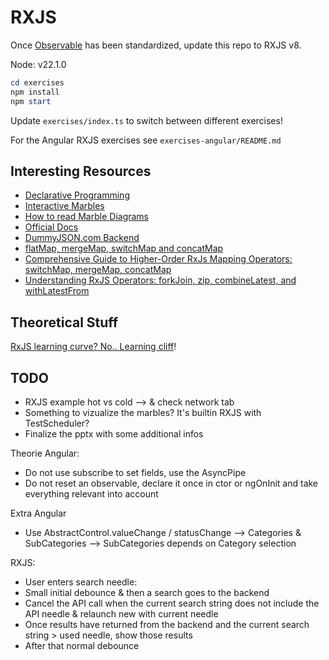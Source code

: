 RXJS
====

Once [Observable](https://github.com/ReactiveX/rxjs/issues/6367) has been standardized,
update this repo to RXJS v8.


Node: v22.1.0

```ps1
cd exercises
npm install
npm start
```

Update `exercises/index.ts` to switch between different exercises!


For the Angular RXJS exercises see `exercises-angular/README.md`


Interesting Resources
---------------------

- [Declarative Programming](https://ui.dev/imperative-vs-declarative-programming)
- [Interactive Marbles](https://thinkrx.io/)
- [How to read Marble Diagrams](https://www.zachgollwitzer.com/posts/rxjs-marble-diagrams/)
- [Official Docs](https://rxjs.dev/)
- [DummyJSON.com Backend](https://dummyjson.com/)
- [flatMap, mergeMap, switchMap and concatMap](https://stackoverflow.com/questions/49698640/flatmap-mergemap-switchmap-and-concatmap-in-rxjs)
- [Comprehensive Guide to Higher-Order RxJs Mapping Operators: switchMap, mergeMap, concatMap](https://blog.angular-university.io/rxjs-higher-order-mapping/)
- [Understanding RxJS Operators: forkJoin, zip, combineLatest, and withLatestFrom](https://www.digitalocean.com/community/tutorials/rxjs-operators-forkjoin-zip-combinelatest-withlatestfrom)






Theoretical Stuff
-----------------

[RxJS learning curve? No.. Learning cliff](https://twitter.com/hoss/status/742643506536153088)!


TODO
----

- RXJS example hot vs cold --> & check network tab
- Something to vizualize the marbles? It's builtin RXJS with TestScheduler?
- Finalize the pptx with some additional infos


Theorie Angular:
- Do not use subscribe to set fields, use the AsyncPipe
- Do not reset an observable, declare it once in ctor or ngOnInit and take everything relevant into account


Extra Angular
- Use AbstractControl.valueChange / statusChange
--> Categories & SubCategories --> SubCategories depends on Category selection


RXJS:
- User enters search needle:
- Small initial debounce & then a search goes to the backend
- Cancel the API call when the current search string does not include the API needle & relaunch new with current needle
- Once results have returned from the backend and the current search string > used needle, show those results
- After that normal debounce
